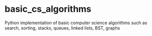 # basic_cs_algorithms
Python implementation of basic computer science algorithms such as search, sorting, stacks, queues, linked lists, BST, graphs
